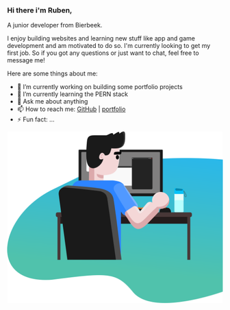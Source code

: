 
<div align="left">
  
### Hi there i'm Ruben,
A junior developer from Bierbeek. 

I enjoy building websites and learning new stuff like app and game development and am motivated to do so.
I'm currently looking to get my first job. So if you got any questions or just want to chat, feel free to message me!

Here are some things about me:

- 🔭 I’m currently working on building some portfolio projects
- 🌱 I’m currently learning the PERN stack
- 💬 Ask me about anything
- 📫 How to reach me: [GitHub](http://github.com/Ruben-Winant) | [portfolio](https://ruben-winant.github.io/portfolio/)
- ⚡ Fun fact: ...

</div>


<img src="bureau3000.png" align="right" width="600" />
